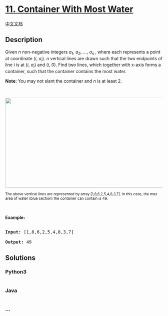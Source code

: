 # [11. Container With Most Water](https://leetcode.com/problems/container-with-most-water)

[中文文档](/solution/0000-0099/0011.Container%20With%20Most%20Water/README.md)

## Description
<p>Given <i>n</i> non-negative integers <i>a<sub>1</sub></i>, <i>a<sub>2</sub></i>, ..., <i>a<sub>n&nbsp;</sub></i>, where each represents a point at coordinate (<i>i</i>, <i>a<sub>i</sub></i>). <i>n</i> vertical lines are drawn such that the two endpoints of line <i>i</i> is at (<i>i</i>, <i>a<sub>i</sub></i>) and (<i>i</i>, 0). Find two lines, which together with x-axis forms a container, such that the container contains the most water.</p>



<p><strong>Note:&nbsp;</strong>You may not slant the container and <i>n</i> is at least 2.</p>



<p>&nbsp;</p>



<p><img alt="" src="https://s3-lc-upload.s3.amazonaws.com/uploads/2018/07/17/question_11.jpg" style="width: 600px; height: 287px;" /></p>



<p><small>The above vertical lines are represented by array [1,8,6,2,5,4,8,3,7]. In this case, the max area of water (blue section) the container can contain&nbsp;is 49. </small></p>



<p>&nbsp;</p>



<p><strong>Example:</strong></p>



<pre>

<strong>Input:</strong> [1,8,6,2,5,4,8,3,7]

<strong>Output:</strong> 49</pre>


## Solutions


<!-- tabs:start -->

### **Python3**

```python

```

### **Java**

```java

```

### **...**
```

```

<!-- tabs:end -->